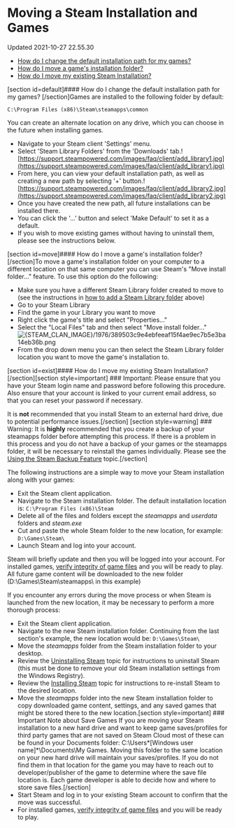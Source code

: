 # Moving a Steam Installation and Games
Updated 2021-10-27 22.55.30


* [How do I change the default installation path for my games?](#default)
* [How do I move a game's installation folder?](#move)
* [How do I move my existing Steam Installation?](#exist)

  
[section id=default]#### How do I change the default installation path for my games?
[/section]Games are installed to the following folder by default:  
  
`C:\Program Files (x86)\Steam\steamapps\common`  
  
You can create an alternate location on any drive, which you can choose in the future when installing games.  
  

* Navigate to your Steam client 'Settings' menu.
* Select 'Steam Library Folders' from the 'Downloads' tab.![https://support.steampowered.com/images/faq/client/add_library1.jpg](https://support.steampowered.com/images/faq/client/add_library1.jpg)
* From here, you can view your default installation path, as well as creating a new path by selecting '+' button.![https://support.steampowered.com/images/faq/client/add_library2.jpg](https://support.steampowered.com/images/faq/client/add_library2.jpg)
* Once you have created the new path, all future installations can be installed there.
* You can click the '...' button and select 'Make Default' to set it as a default.
* If you wish to move existing games without having to uninstall them, please see the instructions below.

  
[section id=move]#### How do I move a game's installation folder?
[/section]To move a game's installation folder on your computer to a different location on that same computer you can use Steam's "Move install folder..." feature. To use this option do the following:  

* Make sure you have a different Steam Library folder created to move to (see the instructions in [how to add a Steam Library folder](#default) above)
* Go to your Steam Library
* Find the game in your Library you want to move
* Right click the game's title and select "Properties..."
* Select the "Local Files" tab and then select "Move install folder..."  
![{STEAM_CLAN_IMAGE}/1976/389503c9e4ebfeeaf15f4ae9ec7b5e3ba14eb36b.png]({STEAM_CLAN_IMAGE}/1976/389503c9e4ebfeeaf15f4ae9ec7b5e3ba14eb36b.png)
* From the drop down menu you can then select the Steam Library folder location you want to move the game's installation to.

  
[section id=exist]#### How do I move my existing Steam Installation?
[/section][section style=important] ### Important:
Please ensure that you have your Steam login name and password before following this procedure. Also ensure that your account is linked to your current email address, so that you can reset your password if necessary.  
  
It is **not** recommended that you install Steam to an external hard drive, due to potential performance issues.[/section]    [section style=warning] ### Warning:
It is **highly** recommended that you create a backup of your steamapps folder before attempting this process. If there is a problem in this process and you do not have a backup of your games or the steamapps folder, it will be necessary to reinstall the games individually. Please see the [Using the Steam Backup Feature](https://help.steampowered.com/en/faqs/view/4593-5CB7-DC3C-64F0) topic.[/section]  
  
The following instructions are a simple way to move your Steam installation along with your games:  
  

* Exit the Steam client application.
* Navigate to the Steam installation folder. The default installation location is: `C:\Program Files (x86)\Steam`
* Delete all of the files and folders except the *steamapps* and *userdata* folders and *steam.exe*
* Cut and paste the whole Steam folder to the new location, for example: `D:\Games\Steam\ `
* Launch Steam and log into your account.

  
  
Steam will briefly update and then you will be logged into your account. For installed games, [verify integrity of game files](https://help.steampowered.com/en/faqs/view/0C48-FCBD-DA71-93EB) and you will be ready to play. All future game content will be downloaded to the new folder (D:\Games\Steam\steamapps\ in this example)  
  
If you encounter any errors during the move process or when Steam is launched from the new location, it may be necessary to perform a more thorough process:  
  

* Exit the Steam client application.
* Navigate to the new Steam installation folder. Continuing from the last section's example, the new location would be: `D:\Games\Steam\ `
* Move the *steamapps* folder from the Steam installation folder to your desktop.
* Review the [Uninstalling Steam](https://help.steampowered.com/en/faqs/view/3C73-90F9-F600-0266) topic for instructions to uninstall Steam (this must be done to remove your old Steam installation settings from the Windows Registry).
* Review the [Installing Steam](https://help.steampowered.com/en/faqs/view/099E-F5D1-8780-4778) topic for instructions to re-install Steam to the desired location.
* Move the *steamapps* folder into the new Steam installation folder to copy downloaded game content, settings, and any saved games that might be stored there to the new location.[section style=important] ### Important Note about Save Games
If you are moving your Steam installation to a new hard drive and want to keep game saves/profiles for third party games that are not saved on Steam Cloud most of these can be found in your Documents folder: C:\Users\*[Windows user name]*\Documents\My Games\. Moving this folder to the same location on your new hard drive will maintain your saves/profiles. If you do not find them in that location for the game you may have to reach out to developer/publisher of the game to determine where the save file location is. Each game developer is able to decide how and where to store save files.[/section]
* Start Steam and log in to your existing Steam account to confirm that the move was successful.
* For installed games, [verify integrity of game files](https://help.steampowered.com/en/faqs/view/0C48-FCBD-DA71-93EB) and you will be ready to play.

